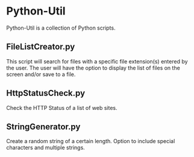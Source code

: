 # Python-Util

Python-Util is a collection of Python scripts.

## FileListCreator.py

This script will search for files with a specific file extension(s) entered by the user.  The user will have the option to display the list of files on the screen and/or save to a file.

## HttpStatusCheck.py

Check the HTTP Status of a list of web sites.

## StringGenerator.py

Create a random string of a certain length.  Option to include special characters and multiple strings.

